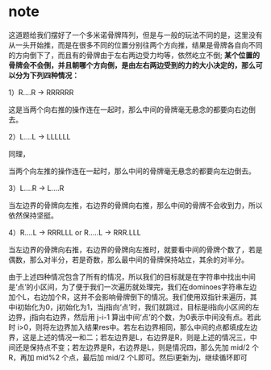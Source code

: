 # note

这道题给我们摆好了一个多米诺骨牌阵列，但是与一般的玩法不同的是，这里没有从一头开始推，而是在很多不同的位置分别往两个方向推，结果是骨牌各自向不同的方向倒下了，而且有的骨牌由于左右两边受力均等，依然屹立不倒;
**某个位置的骨牌会不会倒，并且朝哪个方向倒，是由左右两边受到的力的大小决定的，那么可以分为下列四种情况：**

1）R....R  ->  RRRRRR

这是当两个向右推的操作连在一起时，那么中间的骨牌毫无悬念的都要向右边倒去。

2）L....L  ->  LLLLLL

同理，

当两个向左推的操作连在一起时，那么中间的骨牌毫无悬念的都要向左边倒去。

3）L....R  ->  L....R

当左边界的骨牌向左推，右边界的骨牌向右推，那么中间的骨牌不会收到力，所以依然保持坚挺。

4）R....L  -> RRRLLL   or   R.....L  ->  RRR.LLL

当左边界的骨牌向右推，右边界的骨牌向左推时，就要看中间的骨牌个数了，若是偶数，那么对半分，若是奇数，那么最中间的骨牌保持站立，其余的对半分。 

由于上述四种情况包含了所有的情况，所以我们的目标就是在字符串中找出中间是‘点’的小区间，为了便于我们一次遍历就处理完，我们在dominoes字符串左边加个L，右边加个R，这并不会影响骨牌倒下的情况。我们使用双指针来遍历，其中i初始化为0，j初始化为1，当j指向‘点’时，我们就跳过，目标是i指向小区间的左边界，j指向右边界，然后用 j-i-1 算出中间‘点’的个数，为0表示中间没有点。若此时 i>0，则将左边界加入结果res中。若左右边界相同，那么中间的点都填成左边界，这是上述的情况一和二；若左边界是L，右边界是R，则是上述的情况三，中间还是保持点不变；若左边界是R，右边界是L，则是情况四，那么先加 mid/2 个R，再加 mid%2 个点，最后加 mid/2 个L即可。然后i更新为j，继续循环即可

